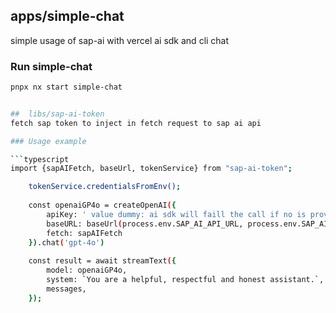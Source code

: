  
## apps/simple-chat
simple usage of sap-ai with vercel ai sdk and cli chat
### Run simple-chat
```bash
pnpx nx start simple-chat


##  libs/sap-ai-token
fetch sap token to inject in fetch request to sap ai api

### Usage example

```typescript
import {sapAIFetch, baseUrl, tokenService} from "sap-ai-token";

    tokenService.credentialsFromEnv();
    
    const openaiGP4o = createOpenAI({
        apiKey: ' value dummy: ai sdk will faill the call if no is provided',
        baseURL: baseUrl(process.env.SAP_AI_API_URL, process.env.SAP_AI_DEPLOYMENT_ID),
        fetch: sapAIFetch
    }).chat('gpt-4o')
   
    const result = await streamText({
        model: openaiGP4o,
        system: `You are a helpful, respectful and honest assistant.`,
        messages,
    });
    
```
    


```

